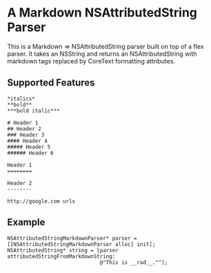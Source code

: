 A Markdown NSAttributedString Parser
====================================

This is a Markdown => NSAttributedString parser built on top of a flex parser. It takes an NSString
and returns an NSAttributedString with markdown tags replaced by CoreText formatting attributes.

Supported Features
------------------

    *italics*
    **bold**
    ***bold italic***
    
    # Header 1
    ## Header 2
    ### Header 3
    #### Header 4
    ##### Header 5
    ###### Header 6
    
    Header 1
    ========

    Header 2
    --------
    
    http://google.com urls

Example
-------

    NSAttributedStringMarkdownParser* parser = [[NSAttributedStringMarkdownParser alloc] init];
    NSAttributedString* string = [parser attributedStringFromMarkdownString:
                                  @"This is __rad__.""];


